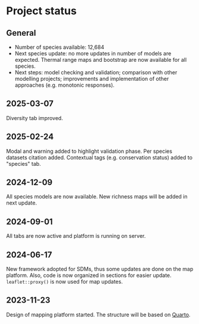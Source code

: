 # Project status

## General

- Number of species available: 12,684
- Next species update: no more updates in number of models are expected. Thermal range maps and bootstrap are now available for all species.  
- Next steps: model checking and validation; comparison with other modelling projects; improvements and implementation of other approaches (e.g. monotonic responses).  

## 2025-03-07

Diversity tab improved.

## 2025-02-24

Modal and warning added to highlight validation phase. Per species datasets citation added. Contextual tags (e.g. conservation status) added to "species" tab.

## 2024-12-09

All species models are now available. New richness maps will be added in next update.

## 2024-09-01

All tabs are now active and platform is running on server.

## 2024-06-17

New framework adopted for SDMs, thus some updates are done on the map platform. Also, code is now organized in sections for easier update. `leaflet::proxy()` is now used for map updates.

## 2023-11-23

Design of mapping platform started. The structure will be based on [Quarto](https://quarto.org/).
